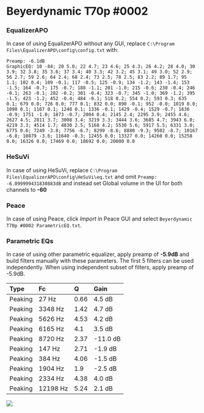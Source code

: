 # Beyerdynamic T70p #0002

### EqualizerAPO
In case of using EqualizerAPO without any GUI, replace `C:\Program Files\EqualizerAPO\config\config.txt`
with:
```
Preamp: -6.1dB
GraphicEQ: 10 -84; 20 5.0; 22 4.7; 23 4.6; 25 4.3; 26 4.2; 28 4.0; 30 3.9; 32 3.8; 35 3.6; 37 3.4; 40 3.3; 42 3.2; 45 3.1; 49 3.0; 52 2.9; 56 2.7; 59 2.6; 64 2.4; 68 2.4; 73 2.5; 78 2.5; 83 2.2; 89 1.7; 95 1.1; 102 0.4; 109 -0.1; 117 -0.5; 125 -0.9; 134 -1.2; 143 -1.4; 153 -1.5; 164 -0.7; 175 -0.7; 188 -1.1; 201 -1.0; 215 -0.6; 230 -0.4; 246 -0.1; 263 -0.1; 282 -0.2; 301 -0.4; 323 -0.7; 345 -1.0; 369 -1.2; 395 -1.5; 423 -1.2; 452 -0.4; 484 -0.1; 518 0.2; 554 0.2; 593 0.3; 635 0.1; 679 0.0; 726 0.0; 777 0.1; 832 0.0; 890 -0.1; 952 -0.0; 1019 0.0; 1090 0.1; 1167 0.1; 1248 0.1; 1336 -0.1; 1429 -0.4; 1529 -0.7; 1636 -0.9; 1751 -1.0; 1873 -0.7; 2004 0.4; 2145 2.4; 2295 3.9; 2455 4.6; 2627 4.5; 2811 3.7; 3008 3.4; 3219 3.3; 3444 3.6; 3685 4.7; 3943 6.0; 4219 3.3; 4514 1.7; 4830 2.5; 5168 4.2; 5530 5.6; 5917 5.5; 6331 3.0; 6775 0.6; 7249 -3.8; 7756 -6.7; 8299 -8.6; 8880 -9.3; 9502 -8.7; 10167 -6.8; 10879 -3.6; 11640 -0.3; 12455 0.0; 13327 0.0; 14260 0.0; 15258 0.0; 16326 0.0; 17469 0.0; 18692 0.0; 20000 0.0
```

### HeSuVi
In case of using HeSuVi, replace `C:\Program Files\EqualizerAPO\config\HeSuVi\eq.txt` and omit `Preamp:
-6.099999431830883dB` and instead set Global volume in the UI for both channels to **-60**

### Peace
In case of using Peace, click *Import* in Peace GUI and select `Beyerdynamic T70p #0002 ParametricEQ.txt`.

### Parametric EQs
In case of using other parametric equalizer, apply preamp of **-5.9dB** and build filters manually
with these parameters. The first 5 filters can be used independently.
When using independent subset of filters, apply preamp of -5.9dB.

| Type    | Fc       |    Q | Gain     |
|:--------|:---------|:-----|:---------|
| Peaking | 27 Hz    | 0.66 | 4.5 dB   |
| Peaking | 3348 Hz  | 1.42 | 4.7 dB   |
| Peaking | 5626 Hz  | 4.53 | 4.2 dB   |
| Peaking | 6165 Hz  | 4.1  | 3.5 dB   |
| Peaking | 8720 Hz  | 2.37 | -11.0 dB |
| Peaking | 147 Hz   | 2.71 | -1.9 dB  |
| Peaking | 384 Hz   | 4.06 | -1.5 dB  |
| Peaking | 1904 Hz  | 1.9  | -2.5 dB  |
| Peaking | 2334 Hz  | 4.38 | 4.0 dB   |
| Peaking | 12198 Hz | 5.24 | 2.1 dB   |

![](https://raw.githubusercontent.com/jaakkopasanen/AutoEq/master/results/innerfidelity/sbaf-serious/Beyerdynamic%20T70p%20#0002/Beyerdynamic%20T70p%20#0002.png)